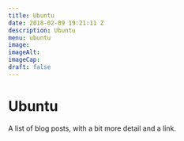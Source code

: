```yaml
---
title: Ubuntu
date: 2018-02-09 19:21:11 Z
description: Ubuntu
menu: ubuntu
image: 
imageAlt: 
imageCap: 
draft: false
---
```


# Ubuntu

A list of blog posts, with a bit more detail and a link.
